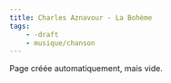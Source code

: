 ```yaml
---
title: Charles Aznavour - La Bohème
tags:
    - -draft
    - musique/chanson
---
```


Page créée automatiquement, mais vide.
